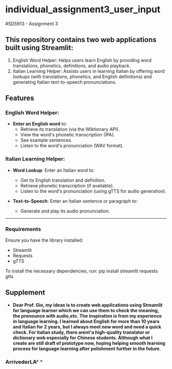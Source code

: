 # individual_assignment3_user_input
#SD5913 - Assignment 3

## This repository contains two web applications built using Streamlit:

1. English Word Helper: Helps users learn English by providing word translations, phonetics, definitions, and audio playback.
2. Italian Learning Helper: Assists users in learning Italian by offering word lookups (with translations, phonetics, and English definitions) and generating Italian text-to-speech pronunciations.

## Features

### English Word Helper:
- **Enter an English word** to:
  - Retrieve its translation (via the Wiktionary API).
  - View the word's phonetic transcription (IPA).
  - See example sentences.
  - Listen to the word's pronunciation (WAV format).

### Italian Learning Helper:
- **Word Lookup**: Enter an Italian word to:
  - Get its English translation and definition.
  - Retrieve phonetic transcription (if available).
  - Listen to the word's pronunciation (using gTTS for audio generation).
  
- **Text-to-Speech**: Enter an Italian sentence or paragraph to:
  - Generate and play its audio pronunciation.

---

### Requirements

Ensure you have the library installed:
- Streamlit
- Requests
- gTTS

To install the necessary dependencies, run:
pip install streamlit requests gtts

## Supplement
- **Dear Prof. Gio, my ideas is to create web applications using Streamlit for language learner which we can use them to check the meaning, the pronounce with audio,etc. The inspiration is from my experience in language learning. I learned about English for more than 10 years and Italian for 2 years, but I always meet new word and need a quick check. For italian study, there arent'a high-quality translator or dictionary web especially for Chinese students. Although what I create are still draft of prototype now, hoping helping smooth learning process for language learning after polishment further in the future**.
### ArrivederLA^ ^
